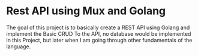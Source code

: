 # Rest API using Mux and Golang
The goal of this project is to basically create a REST API using Golang and implement the Basic CRUD To the API, no database would be implemented in this Project, but later when I am going through other fundamentals of the language.
